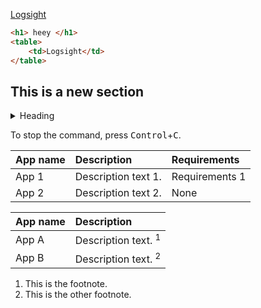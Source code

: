[Logsight](https://link.com)

```html
<h1> heey </h1>
<table>
    <td>Logsight</td>
</table>
```

## This is a new section

<details>
<summary>Heading</summary>

+ markdown list 1
    + nested list 1
    + nested list 2
+ markdown list 2

</details>

To stop the command, press <kbd>Control</kbd>+<kbd>C</kbd>.

| App name | Description          | Requirements   |
|:---------|:---------------------|:---------------|
| App 1    | Description text 1.  | Requirements 1 |
| App 2    | Description text 2.  | None           |


| App name | Description                      |
|:---------|:---------------------------------|
| App A    | Description text. <sup>1</sup>   |
| App B    | Description text. <sup>2</sup>   |

1. This is the footnote.
1. This is the other footnote.
